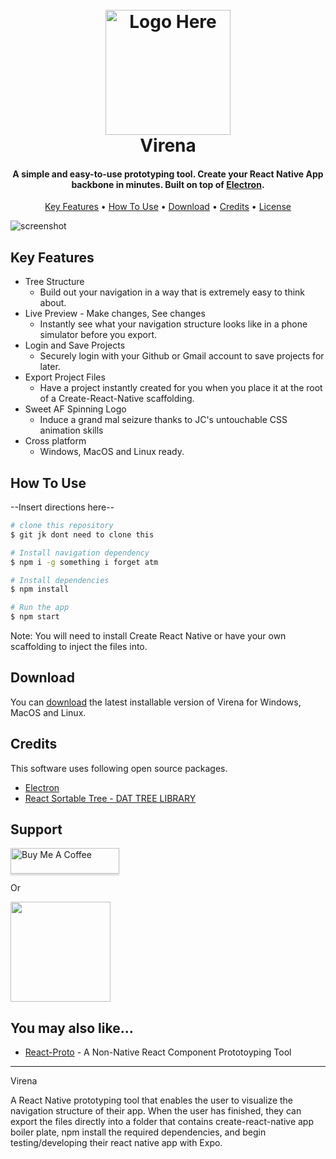 <h1 align="center">
  <br>
  <a href="#"><img src="https://raw.githubusercontent.com/virena-app/virena/master/assets/virena-icon-white" alt="Logo Here" width="200"></a>
  <br>
  Virena
  <br>
</h1>

<h4 align="center">A simple and easy-to-use prototyping tool. Create your React Native App backbone in minutes.
 Built on top of <a href="http://electron.atom.io" target="_blank">Electron</a>.</h4>

<p align="center">
  <a href="#key-features">Key Features</a> •
  <a href="#how-to-use">How To Use</a> •
  <a href="#download">Download</a> •
  <a href="#credits">Credits</a> •
  <a href="#license">License</a>
</p>

![screenshot](https://raw.githubusercontent.com/virena-app/virena/master/assets/#.gif)

## Key Features

* Tree Structure
  - Build out your navigation in a way that is extremely easy to think about.
* Live Preview - Make changes, See changes
  - Instantly see what your navigation structure looks like in a phone simulator before you export.
* Login and Save Projects
  - Securely login with your Github or Gmail account to save projects for later.
* Export Project Files
  - Have a project instantly created for you when you place it at the root of a Create-React-Native scaffolding.
* Sweet AF Spinning Logo
  - Induce a grand mal seizure thanks to JC's untouchable CSS animation skills
* Cross platform
  - Windows, MacOS and Linux ready.

## How To Use

--Insert directions here--

```bash
# clone this repository
$ git jk dont need to clone this

# Install navigation dependency
$ npm i -g something i forget atm

# Install dependencies
$ npm install

# Run the app
$ npm start
```

Note: You will need to install Create React Native or have your own scaffolding to inject the files into.


## Download

You can [download](https://github.com/virenaappdownloadstuff) the latest installable version of Virena for Windows, MacOS and Linux.

## Credits

This software uses following open source packages.

- [Electron](http://electron.atom.io/)
- [React Sortable Tree - DAT TREE LIBRARY](https://github.com/mikcaweb/react-sortable-tree)

## Support

<a href="https://www.buymeacoffee.com/#" target="_blank"><img src="https://www.buymeacoffee.com/assets/img/custom_images/purple_img.png" alt="Buy Me A Coffee" style="height: 41px !important;width: 174px !important;box-shadow: 0px 3px 2px 0px rgba(190, 190, 190, 0.5) !important;-webkit-box-shadow: 0px 3px 2px 0px rgba(190, 190, 190, 0.5) !important;" ></a>

<p>Or</p> 

<a href="https://www.patreon.com/#">
	<img src="https://c5.patreon.com/external/logo/become_a_patron_button@2x.png" width="160">
</a>

## You may also like...

- [React-Proto](https://github.com/React-Proto/react-proto) - A Non-Native React Component Prototoyping Tool 

---

Virena

A React Native prototyping tool that enables the user to visualize the navigation structure of their app. When the user has finished, they can export the files directly into a folder that contains create-react-native app boiler plate, npm install the required dependencies, and begin testing/developing their react native app with Expo. 
